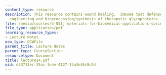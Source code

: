 ```yaml
---
content_type: resource
description: This resource contains wound healing,  immune host defense, cancer therapy,  tissue
  engineering and bioprocessing/synthesis of theraputic glycoproteins.
file: /media/courses/3-051j-materials-for-biomedical-applications-spring-2006/d53711ec35ac1eae412714a3e46c0c5d_lecture14.pdf
file_type: application/pdf
learning_resource_types:
- Lecture Notes
ocw_type: OCWFile
parent_title: Lecture Notes
parent_type: CourseSection
resourcetype: Document
title: lecture14.pdf
uid: d53711ec-35ac-1eae-4127-14a3e46c0c5d
---
```

